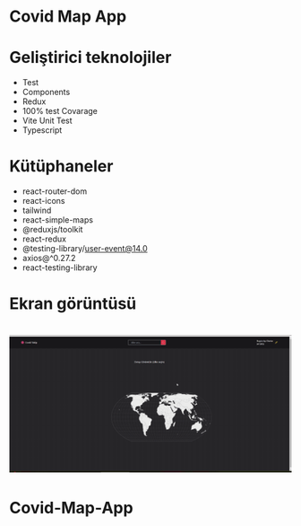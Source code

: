 # Covid Map App

# Geliştirici teknolojiler

- Test
- Components
- Redux
- 100% test Covarage
- Vite Unit Test
- Typescript

# Kütüphaneler

- react-router-dom
- react-icons
- tailwind
- react-simple-maps
- @reduxjs/toolkit
- react-redux
- @testing-library/user-event@14.0
- axios@^0.27.2
- react-testing-library

# Ekran görüntüsü

# ![](bes.gif)
# Covid-Map-App
